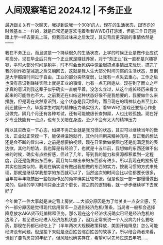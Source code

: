 # 人间观察笔记 2024.12 | 不务正业

最近跟关关有一次聊天，我提到说我一个30岁的人，现在的生活状态，跟15岁的时候基本上一样的，就是日常还是喜欢宅着看看WWE打打游戏，但是工作日还是跟上学一样去要去上班，但我回过味来之后发现，其实背后更深层的事情依然是——

我在不务正业，而且这是一个持续很久的生活状态，上学的时候正业是做作业应试考高分，现在毕业后只有一个正业就是赚钱养家，对于“务正业”我一直都是兴趣寥寥，平时大部分时间是躺平，时不时会垂死病中惊坐起搞点事情出来玩玩，搞完了我的创作欲望减退之后又躺回去，这就是我人生大部分时间习惯的生活状态，反倒是大学那段时间过于自由，正业的部分突然变弱，让我有一点失去重心，工作之后也没有意识到赚钱实际上就是正业的事情，也有一点无所适从。现在到了而立之年才真的意识到我这辈子似乎确实一直躺平着，没怎么立过，从这个成长经历来看立起来的可能性也不大。之前我还在纠结这种状态好像不是我想要的，我要做什么来摆脱，但是现在突然意识到，这个状态是我习惯的，而且现在的精神状态甚至比以前还健康一点，毕竟学生时期的精神压力确实很大，看WWE打游戏还要担心作业没做完，隔几个月还有各种考试，还有可能被级长查狗屌，人也比较孤独。现在好歹专业技能有一点点，也有关关陪在身边，至少不会有太大的精神压力

所以其实改变一下心态，如果不务正业就是我习惯的状态，其实可以继续当年的做法，正业就正常摸一下，能保持温饱就行，其他时间用来精神充电，反正我的想法还是会不断的冒出来，之前是想要拍视频，现在日常做做梗图也还是能满足我的表达欲。其他的想法，我也算是有经验了，也就是十五年前，我想做的东西还做不出来的时候，确实有点挫折感，但过了几年，等到我的能力和资源都积累到一定程度，我还是能做出东西来，而且每年做出来的东西都有进步。所以我现在的挫折感其实也是类似的，我现在确实没有做出我想做的东西的实力，按我习惯的方式来处理，那就是继续学我想学的东西就可以了，当然这次的时间会比以往都要长很多，当年每半年能搞出一些视频作品的频率确实比较夸张，但是也是一部一部慢慢做出来的。后续的学习时间只会比这个更长，按之前的逻辑看，就一步步继续学下去就好了

今年做了一件大事就是决定背上房贷……大部分原因是为了给关关一点安全感，另外一部分原因是觉得现代信用货币一旦遇到经济危机/萧条，当局者一般都会选择降息放水AKA货币贬值稀释债务。那么现在这个经济状况确实已经是经济危机的边缘了，甚至说已经进入经济危机状态了，因为正常来说一个人没病为什么要吃药，那现在药都已经吃上了（半年两次大规模政策释放，美国开始降息）怎么可能经济没有问题。但是接下来就是涨百姓苦缩百姓苦的故事了。所以结合两者来看，也到了要背房贷的年纪了，但风险也确实存在，希望可以先苟过这五年吧……
